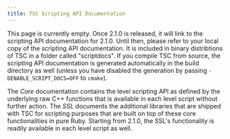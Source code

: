 ```yaml
---
title: TSC Scripting API Documentation
---
```


This page is currently empty. Once 2.1.0 is released, it will link to
the scripting API documentation for 2.1.0. Until then, please refer to
your local copy of the scripting API documentation. It is included in
binary distribtions of TSC in a folder called "scriptdocs". If you
compile TSC from source, the scripting API documentation is generated
automatically in the build directory as well (unless you have disabled
the generation by passing `-DENABLE_SCRIPT_DOCS=OFF` to `cmake`).

The *Core* documentation contains the level scripting API as defined
by the underlying raw C++ functions that is available in each level
script without further action. The *SSL* documents the additional
libraries that are shipped with TSC for scripting purposes that are
built on top of these core functionalities in pure Ruby. Starting from
2.1.0, the SSL's functionality is readily available in each level
script as well.
